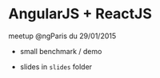 # AngularJS + ReactJS

meetup @ngParis du 29/01/2015


 - small benchmark / demo

 - slides in `slides` folder
